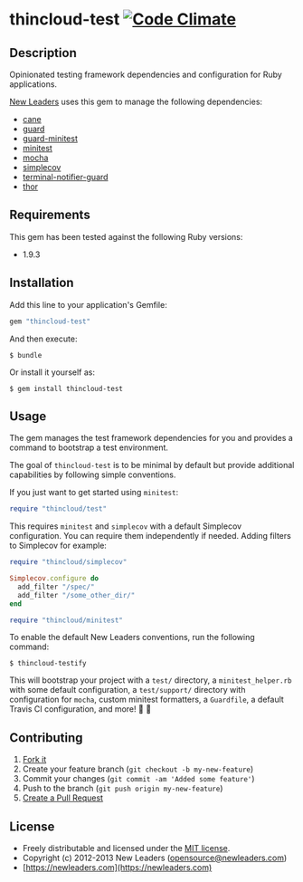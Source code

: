 # thincloud-test [![Code Climate](https://codeclimate.com/badge.png)](https://codeclimate.com/github/newleaders/thincloud-test)

## Description

Opinionated testing framework dependencies and configuration for Ruby applications.

[New Leaders](https://newleaders.com) uses this gem to manage the following dependencies:

* [cane](https://github.com/square/cane)
* [guard](https://github.com/guard/guard)
* [guard-minitest](https://github.com/guard/guard-minitest)
* [minitest](https://github.com/seattlerb/minitest)
* [mocha](https://github.com/visionmedia/mocha)
* [simplecov](https://github.com/colszowka/simplecov)
* [terminal-notifier-guard](https://github.com/Springest/terminal-notifier-guard)
* [thor](https://github.com/wycats/thor)


## Requirements

This gem has been tested against the following Ruby versions:

* 1.9.3


## Installation

Add this line to your application's Gemfile:

``` ruby
gem "thincloud-test"
```

And then execute:

```
$ bundle
```

Or install it yourself as:

```
$ gem install thincloud-test
```

## Usage

The gem manages the test framework dependencies for you and provides a command to bootstrap a test environment.

The goal of `thincloud-test` is to be minimal by default but provide additional capabilities by following simple conventions.

If you just want to get started using `minitest`:

```ruby
require "thincloud/test"
```

This requires `minitest` and `simplecov` with a default Simplecov configuration. You can require them independently if needed. Adding filters to Simplecov for example:

```ruby
require "thincloud/simplecov"

Simplecov.configure do
  add_filter "/spec/"
  add_filter "/some_other_dir/"
end

require "thincloud/minitest"
```

To enable the default New Leaders conventions, run the following command:

```
$ thincloud-testify
```

This will bootstrap your project with a `test/` directory, a `minitest_helper.rb` with some default configuration, a `test/support/` directory with configuration for `mocha`, custom minitest formatters, a `Guardfile`, a default Travis CI configuration, and more! :tada: :balloon:


## Contributing

1. [Fork it](https://github.com/newleaders/thincloud-test/fork_select)
2. Create your feature branch (`git checkout -b my-new-feature`)
3. Commit your changes (`git commit -am 'Added some feature'`)
4. Push to the branch (`git push origin my-new-feature`)
5. [Create a Pull Request](https://github.com/newleaders/thincloud-test/pull/new)


## License

* Freely distributable and licensed under the [MIT license](http://newleaders.mit-license.org/2012-2013/license.html).
* Copyright (c) 2012-2013 New Leaders ([opensource@newleaders.com](opensource@newleaders.com))
* [https://newleaders.com](https://newleaders.com)
